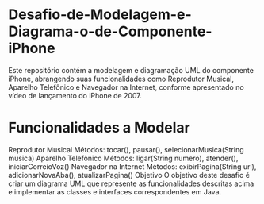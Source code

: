 # Desafio-de-Modelagem-e-Diagrama-o-de-Componente-iPhone
Este repositório contém a modelagem e diagramação UML do componente iPhone, abrangendo suas funcionalidades como Reprodutor Musical, Aparelho Telefônico e Navegador na Internet, conforme apresentado no vídeo de lançamento do iPhone de 2007.
# Funcionalidades a Modelar
Reprodutor Musical
Métodos: tocar(), pausar(), selecionarMusica(String musica)
Aparelho Telefônico
Métodos: ligar(String numero), atender(), iniciarCorreioVoz()
Navegador na Internet
Métodos: exibirPagina(String url), adicionarNovaAba(), atualizarPagina()
Objetivo
O objetivo deste desafio é criar um diagrama UML que represente as funcionalidades descritas acima e implementar as classes e interfaces correspondentes em Java.


